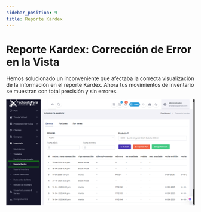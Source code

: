 ```yaml
---
sidebar_position: 9
title: Reporte Kardex
---
```


# Reporte Kardex: Corrección de Error en la Vista

Hemos solucionado un inconveniente que afectaba la correcta visualización de la información en el reporte Kardex. Ahora tus movimientos de inventario se muestran con total precisión y sin errores.

![alt text](img/report-kadex.png)